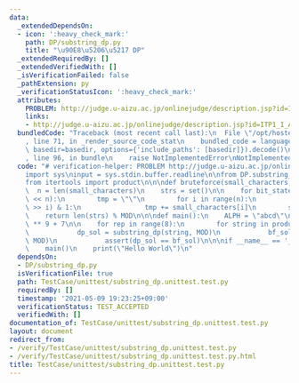 ```yaml
---
data:
  _extendedDependsOn:
  - icon: ':heavy_check_mark:'
    path: DP/substring_dp.py
    title: "\u90E8\u5206\u5217 DP"
  _extendedRequiredBy: []
  _extendedVerifiedWith: []
  _isVerificationFailed: false
  _pathExtension: py
  _verificationStatusIcon: ':heavy_check_mark:'
  attributes:
    PROBLEM: http://judge.u-aizu.ac.jp/onlinejudge/description.jsp?id=ITP1_1_A
    links:
    - http://judge.u-aizu.ac.jp/onlinejudge/description.jsp?id=ITP1_1_A
  bundledCode: "Traceback (most recent call last):\n  File \"/opt/hostedtoolcache/Python/3.9.6/x64/lib/python3.9/site-packages/onlinejudge_verify/documentation/build.py\"\
    , line 71, in _render_source_code_stat\n    bundled_code = language.bundle(stat.path,\
    \ basedir=basedir, options={'include_paths': [basedir]}).decode()\n  File \"/opt/hostedtoolcache/Python/3.9.6/x64/lib/python3.9/site-packages/onlinejudge_verify/languages/python.py\"\
    , line 96, in bundle\n    raise NotImplementedError\nNotImplementedError\n"
  code: "# verification-helper: PROBLEM http://judge.u-aizu.ac.jp/onlinejudge/description.jsp?id=ITP1_1_A\n\
    import sys\ninput = sys.stdin.buffer.readline\n\nfrom DP.substring_dp import substring_dp\n\
    from itertools import product\n\n\ndef bruteforce(small_characters, MOD):\n  \
    \  n = len(small_characters)\n    strs = set()\n\n    for bit_state in range(1\
    \ << n):\n        tmp = \"\"\n        for i in range(n):\n            if (bit_state\
    \ >> i) & 1:\n                tmp += small_characters[i]\n        strs.add(tmp)\n\
    \    return len(strs) % MOD\n\n\ndef main():\n    ALPH = \"abcd\"\n    MOD = 10\
    \ ** 9 + 7\n\n    for rep in range(8):\n        for string in product(ALPH, repeat=rep):\n\
    \            dp_sol = substring_dp(string, MOD)\n            bf_sol = bruteforce(string,\
    \ MOD)\n            assert(dp_sol == bf_sol)\n\n\nif __name__ == '__main__':\n\
    \    main()\n    print(\"Hello World\")\n"
  dependsOn:
  - DP/substring_dp.py
  isVerificationFile: true
  path: TestCase/unittest/substring_dp.unittest.test.py
  requiredBy: []
  timestamp: '2021-05-09 19:23:25+09:00'
  verificationStatus: TEST_ACCEPTED
  verifiedWith: []
documentation_of: TestCase/unittest/substring_dp.unittest.test.py
layout: document
redirect_from:
- /verify/TestCase/unittest/substring_dp.unittest.test.py
- /verify/TestCase/unittest/substring_dp.unittest.test.py.html
title: TestCase/unittest/substring_dp.unittest.test.py
---
```

